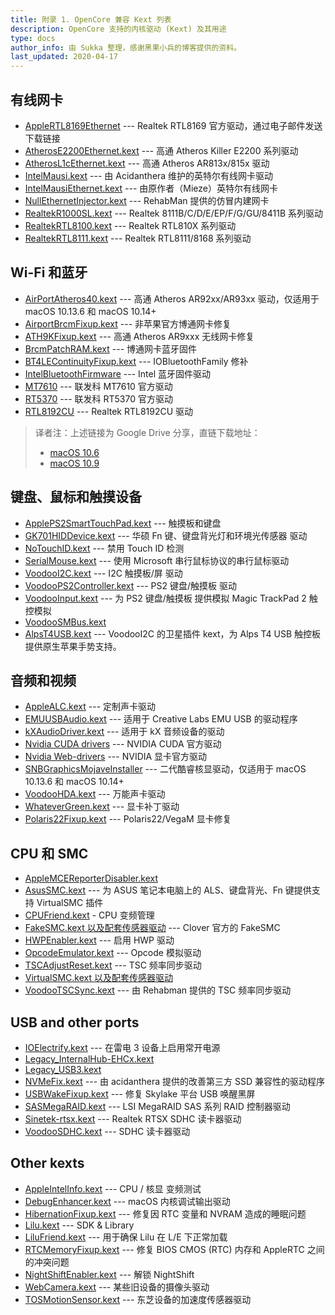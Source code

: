 ```yaml
---
title: 附录 1. OpenCore 兼容 Kext 列表
description: OpenCore 支持的内核驱动 (Kext) 及其用途
type: docs
author_info: 由 Sukka 整理，感谢黑果小兵的博客提供的资料。
last_updated: 2020-04-17
---
```


## 有线网卡

- [AppleRTL8169Ethernet](https://www.realtek.com/en/directly-download) --- Realtek RTL8169 官方驱动，通过电子邮件发送下载链接
- [AtherosE2200Ethernet.kext](https://github.com/Mieze/AtherosE2200Ethernet) --- 高通 Atheros Killer E2200 系列驱动
- [AtherosL1cEthernet.kext](https://github.com/al3xtjames/AtherosL1cEthernet) --- 高通 Atheros AR813x/815x 驱动
- [IntelMausi.kext](https://github.com/acidanthera/IntelMausi) --- 由 Acidanthera 维护的英特尔有线网卡驱动
- [IntelMausiEthernet.kext](https://github.com/Mieze/IntelMausiEthernet) --- 由原作者（Mieze）英特尔有线网卡
- [NullEthernetInjector.kext](https://github.com/RehabMan/OS-X-Null-Ethernet) --- RehabMan 提供的仿冒内建网卡
- [RealtekR1000SL.kext](https://github.com/SergeySlice/RealtekLANv3) --- Realtek 8111B/C/D/E/EP/F/G/GU/8411B 系列驱动
- [RealtekRTL8100.kext](https://github.com/Mieze/RealtekRTL8100) --- Realtek RTL810X 系列驱动
- [RealtekRTL8111.kext](https://github.com/Mieze/RTL8111_driver_for_OS_X) --- Realtek RTL8111/8168 系列驱动

## Wi-Fi 和蓝牙

- [AirPortAtheros40.kext](https://i.applelife.ru/2018/12/442854_AirPortAtheros40.kext.zip) --- 高通 Atheros AR92xx/AR93xx 驱动，仅适用于 macOS 10.13.6 和 macOS 10.14+
- [AirportBrcmFixup.kext](https://github.com/acidanthera/AirportBrcmFixup) --- 非苹果官方博通网卡修复
- [ATH9KFixup.kext](https://github.com/chunnann/ATH9KFixup) --- 高通 Atheros AR9xxx 无线网卡修复
- [BrcmPatchRAM.kext](https://github.com/acidanthera/BrcmPatchRAM) --- 博通网卡蓝牙固件
- [BT4LEContinuityFixup.kext](https://github.com/acidanthera/BT4LEContinuityFixup) --- IOBluetoothFamily 修补
- [IntelBluetoothFirmware](https://github.com/zxystd/IntelBluetoothFirmware) --- Intel 蓝牙固件驱动
- [MT7610](https://d86o2zu8ugzlg.cloudfront.net/mediatek-craft/drivers/MT7612_7610U_D5.0.1.25_SDK1.0.2.18_UI5.0.0.27_20151209.zip) --- 联发科 MT7610 官方驱动
- [RT5370](https://d86o2zu8ugzlg.cloudfront.net/mediatek-craft/drivers/RTUSB_D2870-4.2.9.2_UI-4.0.9.6_2013_11_29.zip) --- 联发科 RT5370 官方驱动
- [RTL8192CU](https://drive.google.com/file/d/1ZtdMqlvKBbHULJhl1u9omuLOy6j0vx48/view?usp=sharing) --- Realtek RTL8192CU 驱动

> 译者注：上述链接为 Google Drive 分享，直链下载地址：
> - [macOS 10.6](/download/RTL8192CU/10.6/RTL8192CUs.kext.zip)
> - [macOS 10.9](/download/RTL8192CU/10.9/RTL8192CU9.kext.zip)

## 键盘、鼠标和触摸设备

- [ApplePS2SmartTouchPad.kext](https://osxlatitude.com/forums/topic/1948-elan-focaltech-and-synaptics-smart-touchpad-driver-mac-os-x/) --- 触摸板和键盘
- [GK701HIDDevice.kext](https://github.com/osy86/GK701HIDDevice) --- 华硕 Fn 键、键盘背光灯和环境光传感器 驱动
- [NoTouchID.kext](https://github.com/al3xtjames/NoTouchID) --- 禁用 Touch ID 检测
- [SerialMouse.kext](https://github.com/Goldfish64/SerialMouse) --- 使用 Microsoft 串行鼠标协议的串行鼠标驱动
- [VoodooI2C.kext](https://github.com/alexandred/VoodooI2C) --- I2C 触摸板/屏 驱动
- [VoodooPS2Controller.kext](https://github.com/acidanthera/VoodooPS2) --- PS2 键盘/触摸板 驱动
- [VoodooInput.kext](https://github.com/acidanthera/VoodooInput) --- 为 PS2 键盘/触摸板 提供模拟 Magic TrackPad 2 触控模拟
- [VoodooSMBus.kext](https://github.com/leo-labs/VoodooSMBus)
- [AlpsT4USB.kext](https://github.com/blankmac/AlpsT4USB) --- VoodooI2C 的卫星插件 kext，为 Alps T4 USB 触控板提供原生苹果手势支持。

## 音频和视频

- [AppleALC.kext](https://github.com/acidanthera/AppleALC) --- 定制声卡驱动
- [EMUUSBAudio.kext](https://github.com/Wouter1/EMU-driver) --- 适用于 Creative Labs EMU USB 的驱动程序
- [kXAudioDriver.kext](https://github.com/kxproject/kx-audio-driver) --- 适用于 kX 音频设备的驱动
- [Nvidia CUDA drivers](https://www.nvidia.com/object/mac-driver-archive.html) --- NVIDIA CUDA 官方驱动
- [Nvidia Web-drivers](https://gfe.nvidia.com/mac-update) --- NVIDIA 显卡官方驱动
- [SNBGraphicsMojaveInstaller](https://github.com/Andrej-Antipov/SNBGraphicsMojaveInstaller) --- 二代酷睿核显驱动，仅适用于 macOS 10.13.6 和 macOS 10.14+
- [VoodooHDA.kext](https://sourceforge.net/projects/voodoohda/) --- 万能声卡驱动
- [WhateverGreen.kext](https://github.com/acidanthera/WhateverGreen) --- 显卡补丁驱动
- [Polaris22Fixup.kext](https://github.com/osy86/Polaris22Fixup) --- Polaris22/VegaM 显卡修复

## CPU 和 SMC

- [AppleMCEReporterDisabler.kext](https://github.com/acidanthera/bugtracker/issues/424#issuecomment-535624313)
- [AsusSMC.kext](https://github.com/hieplpvip/AsusSMC) --- 为 ASUS 笔记本电脑上的 ALS、键盘背光、Fn 键提供支持 VirtualSMC 插件
- [CPUFriend.kext](https://github.com/acidanthera/CPUFriend) - CPU 变频管理
- [FakeSMC.kext 以及配套传感器驱动](https://github.com/CloverHackyColor/FakeSMC3_with_plugins) --- Clover 官方的 FakeSMC
- [HWPEnabler.kext](https://github.com/headkaze/HWPEnable) --- 启用 HWP 驱动
- [OpcodeEmulator.kext](https://www.insanelymac.com/forum/topic/329704-opcode-emulator-opemu-plug-in-project/) --- Opcode 模拟驱动
- [TSCAdjustReset.kext](https://github.com/interferenc/TSCAdjustReset) --- TSC 频率同步驱动
- [VirtualSMC.kext 以及配套传感器驱动](https://github.com/acidanthera/VirtualSMC)
- [VoodooTSCSync.kext](https://github.com/RehabMan/VoodooTSCSync) --- 由 Rehabman 提供的 TSC 频率同步驱动

## USB and other ports

- [IOElectrify.kext](https://github.com/the-darkvoid/macOS-IOElectrify) --- 在雷电 3 设备上启用常开电源
- [Legacy_InternalHub-EHCx.kext](https://applelife.ru/posts/537459)
- [Legacy_USB3.kext](https://applelife.ru/posts/537459)
- [NVMeFix.kext](https://github.com/acidanthera/NVMeFix) --- 由 acidanthera 提供的改善第三方 SSD 兼容性的驱动程序
- [USBWakeFixup.kext](https://github.com/osy86/USBWakeFixup) --- 修复 Skylake 平台 USB 唤醒黑屏
- [SASMegaRAID.kext](https://github.com/dukzcry/osx-goodies) --- LSI MegaRAID SAS 系列 RAID 控制器驱动
- [Sinetek-rtsx.kext](https://www.insanelymac.com/forum/topic/321080-sineteks-driver-for-realtek-rtsx-sdhc-card-readers/?do=findComment&comment=2376387) --- Realtek RTSX SDHC 读卡器驱动
- [VoodooSDHC.kext](https://github.com/lvs1974/VoodooSDHCMod) --- SDHC 读卡器驱动

## Other kexts

- [AppleIntelInfo.kext](https://github.com/headkaze/AppleIntelInfo) --- CPU / 核显 变频测试
- [DebugEnhancer.kext](https://github.com/acidanthera/DebugEnhancer) --- macOS 内核调试输出驱动
- [HibernationFixup.kext](https://github.com/acidanthera/HibernationFixup) --- 修复因 RTC 变量和 NVRAM 造成的睡眠问题
- [Lilu.kext](https://github.com/acidanthera/Lilu) --- SDK & Library
- [LiluFriend.kext](https://github.com/PMheart/LiluFriend) --- 用于确保 Lilu 在 L/E 下正常加载
- [RTCMemoryFixup.kext](https://github.com/lvs1974/RTCMemoryFixup) --- 修复 BIOS CMOS (RTC) 内存和 AppleRTC 之间的冲突问题
- [NightShiftEnabler.kext](https://github.com/cdf/NightShiftEnabler) --- 解锁 NightShift
- [WebCamera.kext](https://www.applelife.ru/threads/asus-x550vc-i-asus-x550cc.41752/page-130#post-593586) --- 某些旧设备的摄像头驱动
- [TOSMotionSensor.kext](https://github.com/jslegendre/TOSMotionSensor) --- 东芝设备的加速度传感器驱动
